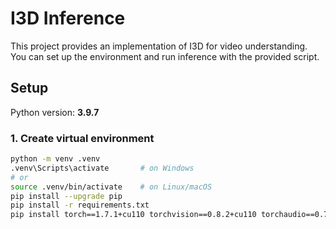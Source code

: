 # I3D Inference

This project provides an implementation of I3D for video understanding.  
You can set up the environment and run inference with the provided script.

## Setup

Python version: **3.9.7**

### 1. Create virtual environment
```bash
python -m venv .venv
.venv\Scripts\activate       # on Windows
# or
source .venv/bin/activate    # on Linux/macOS
pip install --upgrade pip
pip install -r requirements.txt
pip install torch==1.7.1+cu110 torchvision==0.8.2+cu110 torchaudio==0.7.2-f https://download.pytorch.org/whl/torch_stable.html

